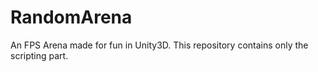 # RandomArena
An FPS Arena made for fun in Unity3D. This repository contains only the scripting part.
